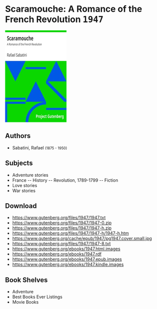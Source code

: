 # Scaramouche: A Romance of the French Revolution <kbd>1947</kbd>

![](./cover.medium.jpg "")

## Authors


 - Sabatini, Rafael <small>(1875 - 1950)</small>

## Subjects


 - Adventure stories
 - France -- History -- Revolution, 1789-1799 -- Fiction
 - Love stories
 - War stories

## Download


 - https://www.gutenberg.org/files/1947/1947.txt
 - https://www.gutenberg.org/files/1947/1947-0.zip
 - https://www.gutenberg.org/files/1947/1947-h.zip
 - https://www.gutenberg.org/files/1947/1947-h/1947-h.htm
 - https://www.gutenberg.org/cache/epub/1947/pg1947.cover.small.jpg
 - https://www.gutenberg.org/files/1947/1947-8.txt
 - https://www.gutenberg.org/ebooks/1947.html.images
 - https://www.gutenberg.org/ebooks/1947.rdf
 - https://www.gutenberg.org/ebooks/1947.epub.images
 - https://www.gutenberg.org/ebooks/1947.kindle.images

## Book Shelves


 - Adventure
 - Best Books Ever Listings
 - Movie Books
